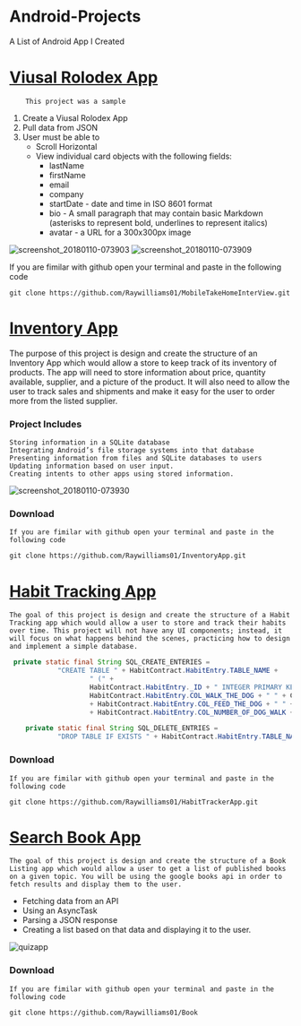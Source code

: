 # Android-Projects
A List of Android App I Created


# [Viusal Rolodex App]( https://github.com/Raywilliams01/MobileTakeHomeInterView.git)
        This project was a sample
1. Create a Viusal Rolodex App
2. Pull data from JSON
3. User must be able to
    * Scroll Horizontal
    * View individual card objects with the following fields:
        *   lastName
        *   firstName
        *   email
        *   company
        *   startDate - date and time in ISO 8601 format
        *   bio - A small paragraph that may contain basic Markdown (asterisks to represent bold, underlines to represent italics)
        *   avatar - a URL for a 300x300px image

![screenshot_20180110-073903](https://user-images.githubusercontent.com/10648696/34773788-ee5a7faa-f5da-11e7-948e-ad0e0f6e4323.png)
![screenshot_20180110-073909](https://user-images.githubusercontent.com/10648696/34773792-f1ebb292-f5da-11e7-8d39-005b2d812e86.png)

 
    
If you are fimilar with github open your terminal and paste in the following code

    git clone https://github.com/Raywilliams01/MobileTakeHomeInterView.git


#  [Inventory App](https://github.com/Raywilliams01/InventoryApp.git)

The purpose of this project is design and create the structure of an Inventory App which would allow a store to keep track of its inventory of products. The app will need to store information about price, quantity available, supplier, and a picture of the product. It will also need to allow the user to track sales and shipments and make it easy for the user to order more from the listed supplier.

### Project Includes
    Storing information in a SQLite database
    Integrating Android’s file storage systems into that database
    Presenting information from files and SQLite databases to users
    Updating information based on user input.
    Creating intents to other apps using stored information.


![screenshot_20180110-073930](https://user-images.githubusercontent.com/10648696/34773841-21e6a592-f5db-11e7-84e1-97682ad6f357.png)



### Download 
    If you are fimilar with github open your terminal and paste in the following code

    git clone https://github.com/Raywilliams01/InventoryApp.git



# [Habit Tracking App](https://github.com/Raywilliams01/HabitTrackerApp.git)

    The goal of this project is design and create the structure of a Habit Tracking app which would allow a user to store and track their habits over time. This project will not have any UI components; instead, it will focus on what happens behind the scenes, practicing how to design and implement a simple database.


````java
 private static final String SQL_CREATE_ENTERIES =
            "CREATE TABLE " + HabitContract.HabitEntry.TABLE_NAME +
                    " (" +
                    HabitContract.HabitEntry._ID + " INTEGER PRIMARY KEY," +
                    HabitContract.HabitEntry.COL_WALK_THE_DOG + " " + COL_TYPE_TEXT + ","
                    + HabitContract.HabitEntry.COL_FEED_THE_DOG + " " + COL_TYPE_TEXT +","
                    + HabitContract.HabitEntry.COL_NUMBER_OF_DOG_WALK + " " + COL_TYPE_INTEGER + ")";

    private static final String SQL_DELETE_ENTRIES =
            "DROP TABLE IF EXISTS " + HabitContract.HabitEntry.TABLE_NAME;

````

### Download 
    If you are fimilar with github open your terminal and paste in the following code

    git clone https://github.com/Raywilliams01/HabitTrackerApp.git



# [Search Book App](https://github.com/Raywilliams01/Book)

    The goal of this project is design and create the structure of a Book Listing app which would allow a user to get a list of published books on a given topic. You will be using the google books api in order to fetch results and display them to the user.

* Fetching data from an API
* Using an AsyncTask
* Parsing a JSON response
* Creating a list based on that data and displaying it to the user.



![quizapp](https://user-images.githubusercontent.com/10648696/31171887-671d87f6-a8cf-11e7-8dd4-e1edaaf9488f.png)

### Download 
    If you are fimilar with github open your terminal and paste in the following code

    git clone https://github.com/Raywilliams01/Book
